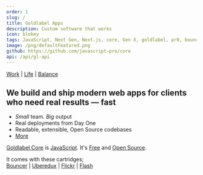 ```yaml
---
order: 1
slug: /
title: Goldlabel Apps
description: Custom software that works
icon: blokey
tags: JavaScript, Next Gen, Next.js, core, Gen X, goldlabel, pr0, bouncer, AI Prompt Engineering, ChatGPT, OpenAI, Singularity, Frontend, Vanilla JS, TypeScript, React, Angular, Vue, Material UI, MUI, Flash, Server Side JavaScript, Node, Gatsby, NextJS, Headless CMS
image: /png/defaultFeatured.png
github: https://github.com/javascript-pro/core
api: /api/gl-api
---
```

[Work](/work) | [Life](/life) | [Balance](/balance)

## We build and ship modern web apps for clients who need real results — fast

- _Small_ team. _Big_ output
- Real deployments from Day One
- Readable, extensible, Open Source codebases
- [More](/work/company)

[Goldlabel Core](/free/core) is [JavaScript](/work/javascript). It's [Free](/free) and [Open Source](/free/open-source).

It comes with these cartridges;  
[Bouncer](/free/bouncer) | [Uberedux](/free/uberedux) | [Flickr](/balance/flickr) | [Flash](/free/flash)




